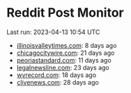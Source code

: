 # Reddit Post Monitor

Last run: 2023-04-13 10:54 UTC

- [illinoisvalleytimes.com](https://www.reddit.com/domain/illinoisvalleytimes.com): 8 days ago
- [chicagocitywire.com](https://www.reddit.com/domain/chicagocitywire.com): 21 days ago
- [peoriastandard.com](https://www.reddit.com/domain/peoriastandard.com): 11 days ago
- [legalnewsline.com](https://www.reddit.com/domain/legalnewsline.com): 23 days ago
- [wvrecord.com](https://www.reddit.com/domain/wvrecord.com): 18 days ago
- [clivenews.com](https://www.reddit.com/domain/clivenews.com): 28 days ago
